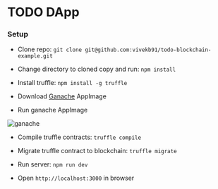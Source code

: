 # TODO DApp

### Setup

- Clone repo: `git clone git@github.com:vivekb91/todo-blockchain-example.git`

- Change directory to cloned copy and run: `npm install`

- Install truffle: `npm install -g truffle`

- Download [Ganache](http://localhost:9000/ganache/) AppImage

- Run ganache AppImage

![ganache](docs/ganache.png?raw=true "Ganache Ethereum Blockchain")

- Compile truffle contracts: `truffle compile`

- Migrate truffle contract to blockchain: `truffle migrate`

- Run server: `npm run dev`

- Open `http://localhost:3000` in browser
